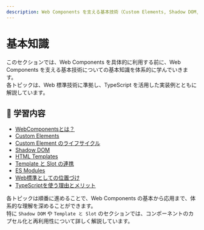 ```yaml
---
description: Web Components を支える基本技術（Custom Elements, Shadow DOM, Templates など）をTypeScriptと共に体系的に学ぶセクション。
---
```

# 基本知識

このセクションでは、Web Components を具体的に利用する前に、Web Components を支える基本技術についての基本知識を体系的に学んでいきます。  
各トピックは、Web 標準技術に準拠し、TypeScript を活用した実装例とともに解説しています。

## 🔹 学習内容

- [WebComponentsとは？](./webcomponents-overview)
- [Custom Elements](./custom-elements)
- [Custom Element のライフサイクル](./custom-element-lifecycle)
- [Shadow DOM](./shadow-dom)
- [HTML Templates](./html-templates)
- [Template と Slot の連携](./template-slot-integration)
- [ES Modules](./es-modules)
- [Web標準としての位置づけ](./standards-position)
- [TypeScriptを使う理由とメリット](./why-typescript)

各トピックは順番に進めることで、Web Components の基本から応用まで、体系的な理解を深めることができます。  
特に `Shadow DOM` や `Template と Slot` のセクションでは、コンポーネントのカプセル化と再利用性について詳しく解説しています。

